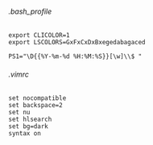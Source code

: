 ###### .bash_profile
```
export CLICOLOR=1
export LSCOLORS=GxFxCxDxBxegedabagaced

PS1="\D{{%Y-%m-%d %H:%M:%S}}[\w]\\$ "
```

###### .vimrc
```
set nocompatible
set backspace=2
set nu
set hlsearch
set bg=dark
syntax on
```